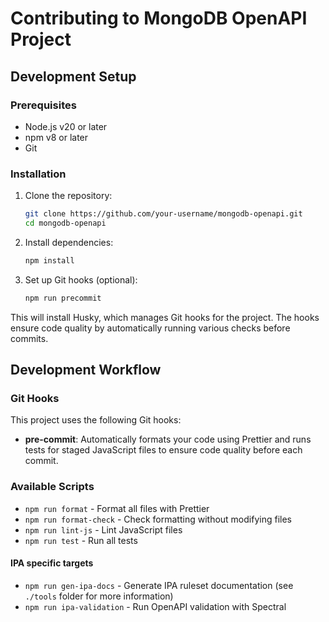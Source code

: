 # Contributing to MongoDB OpenAPI Project

## Development Setup

### Prerequisites

- Node.js v20 or later
- npm v8 or later
- Git

### Installation

1. Clone the repository:
   ```bash
   git clone https://github.com/your-username/mongodb-openapi.git
   cd mongodb-openapi
   ```

2. Install dependencies:
   ```bash
   npm install
   ```

3. Set up Git hooks (optional):
   ```bash
   npm run precommit
   ```

This will install Husky, which manages Git hooks for the project. The hooks ensure code quality by automatically running various checks before commits.

## Development Workflow

### Git Hooks

This project uses the following Git hooks:

- **pre-commit**: Automatically formats your code using Prettier and runs tests for staged JavaScript files to ensure code quality before each commit.

### Available Scripts

- `npm run format` - Format all files with Prettier
- `npm run format-check` - Check formatting without modifying files
- `npm run lint-js` - Lint JavaScript files
- `npm run test` - Run all tests

#### IPA specific targets

- `npm run gen-ipa-docs` - Generate IPA ruleset documentation (see `./tools` folder for more information)
- `npm run ipa-validation` - Run OpenAPI validation with Spectral
